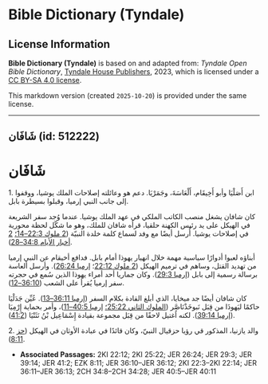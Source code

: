 # Bible Dictionary (Tyndale)

## License Information

**Bible Dictionary (Tyndale)** is based on and adapted from: _Tyndale Open Bible Dictionary_, [Tyndale House Publishers](https://tyndaleopenresources.com/), 2023, which is licensed under a [CC BY-SA 4.0 license](https://creativecommons.org/licenses/by-sa/4.0/legalcode.en).

This markdown version (created `2025-10-20`) is provided under the same license.



--------------------------------

## شَافَان (id: 512222)

شَافَان
=======

1\. ابن أَصَلْيَا وأبو أَخِيقَام، أَلْعَاسَةَ، وجَمَرْيَا. دعم هو وعائلته إصلاحات الملك يوشيا، ووقفوا إلى جانب النبي إرميا، وقبلوا بسيطرة بابل.

كان شافان يشغل منصب الكاتب الملكي في عهد الملك يوشيا. عندما وُجد سفر الشريعة في الهيكل على يد رئيس الكهنة حلقيا، قرأه شافان للملك، وهو ما شكّل لحظة محورية في إصلاحات يوشيا. أُرسل أيضًا مع وفد لسماع كلمة خلدة النبيّة ([2 ملوك 22:3–14؛](https://ref.ly/2Kgs22:3-2Kgs22:14) [2 أخبار الأيام 34:8–28](https://ref.ly/2Chr34:8-2Chr34:28)).

أبناؤه لعبوا أدوارًا سياسية مهمة خلال انهيار يهوذا أمام بابل. فدافع أخيقام عن النبي إرميا من تهديد القتل، وساهم في ترميم الهيكل ([2 ملوك 22:12](https://ref.ly/2Kgs22:12)؛ [إرميا 26:24](https://ref.ly/Jer26:24)). وأرسل ألعاسة برسالة رسمية إلى بابل ([إرميا 29:3](https://ref.ly/Jer29:3)). وكان جماريا أحد أمراء يهوذا الذين سُمع في حجرته سفر إرميا يُقرأ على الشعب ([36:10–12](https://ref.ly/Jer36:10-Jer36:12)).

كان شافان أيضًا جد ميخايا، الذي أبلغ القادة بكلام السفر ([إرميا 36:11–13](https://ref.ly/Jer36:11-Jer36:13)). عُيِّن جَدَلْيَا حاكمًا ليَهوذَا من قِبَل نَبوخَذْنَاصَّر ([الملوك الثاني 25:22؛](https://ref.ly/2Kgs25:22) [إرميا 40:5–11](https://ref.ly/Jer40:5-Jer40:11))، وأمر بحماية إِرْمِيَا ([إرميا 39:14](https://ref.ly/Jer39:14)). لكنه اُغتيل لاحقًا من قِبَل مجموعة بقيادة إِسْمَاعِيل بْنُ نَثَنْيَا ([41:2](https://ref.ly/Jer41:2)).

2\. والد يازنيا، المذكور قي رؤيا حزقيال النبيّ، وكان قائدًا في عبادة الأوثان في الهيكل ([حز 8:11](https://ref.ly/Ezek8:11)).

* **Associated Passages:** 2KI 22:12; 2KI 25:22; JER 26:24; JER 29:3; JER 39:14; JER 41:2; EZK 8:11; JER 36:10–JER 36:12; 2KI 22:3–2KI 22:14; JER 36:11–JER 36:13; 2CH 34:8–2CH 34:28; JER 40:5–JER 40:11


